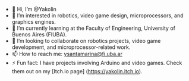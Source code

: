 - 👋 Hi, I’m @Yakolin
- 👀 I’m interested in robotics, video game design, microprocessors, and graphics engines.
- 🌱 I’m currently learning at the Faculty of Engineering, University of Buenos Aires (FIUBA).
- 💞️ I’m looking to collaborate on robotics projects, video game development, and microprocessor-related work.
- 📫 How to reach me: ysantamarina@fi.uba.ar
- ⚡ Fun fact: I have projects involving Arduino and video games. Check them out on my [Itch.io page] (https://yakolin.itch.io).

<!---
YackDanielsXX/YackDanielsXX is a ✨ special ✨ repository because its `README.md` (this file) appears on your GitHub profile.
You can click the Preview link to take a look at your changes.
--->
